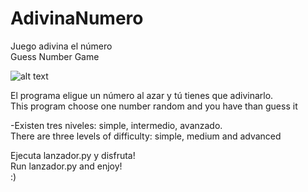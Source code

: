 # AdivinaNumero
Juego adivina el número   
Guess Number Game

 ![alt text](https://image.flaticon.com/icons/png/128/2194/2194807.png)

El programa eligue un número al azar y tú tienes que adivinarlo.   
This program choose one number random  and you have than guess it   

-Existen tres niveles: simple, intermedio, avanzado.  
There are three levels of difficulty: simple, medium and advanced 

Ejecuta lanzador.py y disfruta!  
Run lanzador.py and enjoy!  
:)
